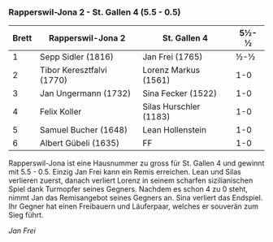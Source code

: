 ### Rapperswil-Jona 2 - St. Gallen 4 (5.5 - 0.5)

| Brett | Rapperswil-Jona 2         | St. Gallen 4           | 5½-½ |
|-------|---------------------------|------------------------|------|
| 1     | Sepp Sidler (1816)        | Jan Frei (1765)        | ½-½  |
| 2     | Tibor Keresztfalvi (1770) | Lorenz Markus (1561)   | 1-0  |
| 3     | Jan Ungermann (1732)      | Sina Fecker (1522)     | 1-0  |
| 4     | Felix Koller              | Silas Hurschler (1183) | 1-0  |
| 5     | Samuel Bucher (1648)      | Lean Hollenstein       | 1-0  |
| 6     | Albert Gübeli (1635)      | FF                     | 1-0  |

Rapperswil-Jona ist eine Hausnummer zu gross für St. Gallen 4 und gewinnt mit 5.5 - 0.5. Einzig Jan Frei kann ein Remis
erreichen. Lean und Silas verlieren zuerst, danach verliert Lorenz in seinem scharfen sizilianischen Spiel dank
Turmopfer seines Gegners. Nachdem es schon 4 zu 0 steht, nimmt Jan das Remisangebot seines Gegners an. Sina verliert das
Endspiel. Ihr Gegner hat einen Freibauern und Läuferpaar, welches er souverän zum Sieg führt.

_Jan Frei_
